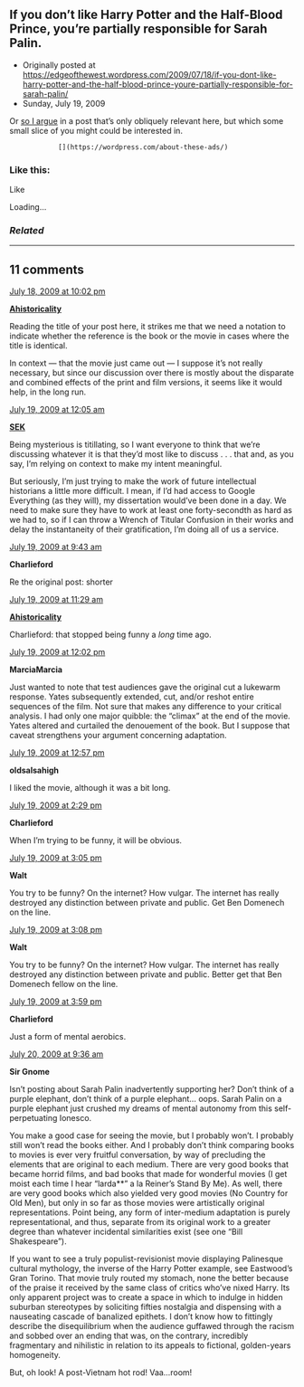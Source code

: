 ## If you don’t like Harry Potter and the Half-Blood Prince, you’re partially responsible for Sarah Palin.

 * Originally posted at https://edgeofthewest.wordpress.com/2009/07/18/if-you-dont-like-harry-potter-and-the-half-blood-prince-youre-partially-responsible-for-sarah-palin/
 * Sunday, July 19, 2009

Or [so I argue](http://acephalous.typepad.com/acephalous/2009/07/superior-adaptations-of-inferior-novels-harry-potter-and-the-halfblood-prince.html) in a post that’s only obliquely relevant here, but which some small slice of you might could be interested in.

		

			

				[](https://wordpress.com/about-these-ads/)
				

					
				

			

		

### Like this:

Like

 
Loading...

[]()

### _Related_

	

* * *

		

## 11 comments

		

	

		

[July 18, 2009 at 10:02 pm](https://edgeofthewest.wordpress.com/2009/07/18/if-you-dont-like-harry-potter-and-the-half-blood-prince-youre-partially-responsible-for-sarah-palin/#comment-49590)

**[Ahistoricality](http://ahistoricality.blogspot.com)**

					

		

Reading the title of your post here, it strikes me that we need a notation to indicate whether the reference is the book or the movie in cases where the title is identical. 

In context — that the movie just came out — I suppose it’s not really necessary, but since our discussion over there is mostly about the disparate and combined effects of the print and film versions, it seems like it would help, in the long run.

		

		

						

	

	

		

[July 19, 2009 at 12:05 am](https://edgeofthewest.wordpress.com/2009/07/18/if-you-dont-like-harry-potter-and-the-half-blood-prince-youre-partially-responsible-for-sarah-palin/#comment-49592)

**[SEK](http://acephalous.typepad.com/)**

					

		

Being mysterious is titillating, so I want everyone to think that we’re discussing whatever it is that they’d most like to discuss . . . that and, as you say, I’m relying on context to make my intent meaningful.

But seriously, I’m just trying to make the work of future intellectual historians a little more difficult.  I mean, if I’d had access to Google Everything (as they will), my dissertation would’ve been done in a day.  We need to make sure they have to work at least one forty-secondth as hard as we had to, so if I can throw a Wrench of Titular Confusion in their works and delay the instantaneity of their gratification, I’m doing all of us a service.

		

		

						

	

	

		

[July 19, 2009 at 9:43 am](https://edgeofthewest.wordpress.com/2009/07/18/if-you-dont-like-harry-potter-and-the-half-blood-prince-youre-partially-responsible-for-sarah-palin/#comment-49594)

**Charlieford**

					

		

Re the original post:  shorter

		

		

						

	

	

		

[July 19, 2009 at 11:29 am](https://edgeofthewest.wordpress.com/2009/07/18/if-you-dont-like-harry-potter-and-the-half-blood-prince-youre-partially-responsible-for-sarah-palin/#comment-49596)

**[Ahistoricality](http://ahistoricality.blogspot.com)**

					

		

Charlieford: that stopped being funny a _long_ time ago.

		

		

						

	

	

		

[July 19, 2009 at 12:02 pm](https://edgeofthewest.wordpress.com/2009/07/18/if-you-dont-like-harry-potter-and-the-half-blood-prince-youre-partially-responsible-for-sarah-palin/#comment-49597)

**MarciaMarcia**

					

		

Just wanted to note that test audiences gave the original cut a lukewarm response. Yates subsequently extended, cut, and/or reshot entire sequences of the film. Not sure that makes any difference to your critical analysis. I had only one major quibble: the “climax” at the end of the movie. Yates altered and curtailed the denouement of the book. But I suppose that caveat strengthens your argument concerning adaptation.

		

		

						

	

	

		

[July 19, 2009 at 12:57 pm](https://edgeofthewest.wordpress.com/2009/07/18/if-you-dont-like-harry-potter-and-the-half-blood-prince-youre-partially-responsible-for-sarah-palin/#comment-49598)

**oldsalsahigh**

					

		

I liked the movie, although it was a bit long.

		

		

						

	

	

		

[July 19, 2009 at 2:29 pm](https://edgeofthewest.wordpress.com/2009/07/18/if-you-dont-like-harry-potter-and-the-half-blood-prince-youre-partially-responsible-for-sarah-palin/#comment-49599)

**Charlieford**

					

		

When I’m trying to be funny, it will be obvious.

		

		

						

	

	

		

[July 19, 2009 at 3:05 pm](https://edgeofthewest.wordpress.com/2009/07/18/if-you-dont-like-harry-potter-and-the-half-blood-prince-youre-partially-responsible-for-sarah-palin/#comment-49601)

**Walt**

					

		

You try to be funny?  On the internet?  How vulgar.  The internet has really destroyed any distinction between private and public.  Get Ben Domenech on the line.

		

		

						

	

	

		

[July 19, 2009 at 3:08 pm](https://edgeofthewest.wordpress.com/2009/07/18/if-you-dont-like-harry-potter-and-the-half-blood-prince-youre-partially-responsible-for-sarah-palin/#comment-49602)

**Walt**

					

		

You try to be funny?  On the internet?  How vulgar.  The internet has really destroyed any distinction between private and public.  Better get that Ben Domenech fellow on the line.

		

		

						

	

	

		

[July 19, 2009 at 3:59 pm](https://edgeofthewest.wordpress.com/2009/07/18/if-you-dont-like-harry-potter-and-the-half-blood-prince-youre-partially-responsible-for-sarah-palin/#comment-49603)

**Charlieford**

					

		

Just a form of mental aerobics.

		

		

						

	

	

		

[July 20, 2009 at 9:36 am](https://edgeofthewest.wordpress.com/2009/07/18/if-you-dont-like-harry-potter-and-the-half-blood-prince-youre-partially-responsible-for-sarah-palin/#comment-49609)

**Sir Gnome**

					

		

Isn’t posting about Sarah Palin inadvertently supporting her?  Don’t think of a purple elephant, don’t think of a purple elephant… oops.  Sarah Palin on a purple elephant just crushed my dreams of mental autonomy from this self-perpetuating Ionesco.

You make a good case for seeing the movie, but I probably won’t.  I probably still won’t read the books either.  And I probably don’t think comparing books to movies is ever very fruitful conversation, by way of precluding the elements that are original to each medium.  There are very good books that became horrid films, and bad books that made for wonderful movies (I get moist each time I hear “larda\*\*” a la Reiner’s Stand By Me). As well, there are very good books which also yielded very good movies (No Country for Old Men), but only in so far as those movies were artistically original representations.  Point being, any form of inter-medium adaptation is purely representational, and thus, separate from its original work to a greater degree than whatever incidental similarities exist (see one “Bill Shakespeare”).

If you want to see a truly populist-revisionist movie displaying Palinesque cultural mythology, the inverse of the Harry Potter example, see Eastwood’s Gran Torino.  That movie truly routed my stomach, none the better because of the praise it received by the same class of critics who’ve nixed Harry.  Its only apparent project was to create a space in which to indulge in hidden suburban stereotypes by soliciting fifties nostalgia and dispensing with a nauseating cascade of banalized epithets.  I don’t know how to fittingly describe the disequilibrium when the audience guffawed through the racism and sobbed over an ending that was, on the contrary, incredibly fragmentary and nihilistic in relation to its appeals to fictional, golden-years homogeneity.

But, oh look!  A post-Vietnam hot rod!  Vaa…room!

		

		

						

	

	

		

		

	

	  